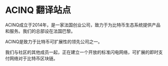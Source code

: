 # ACINQ 翻译站点

ACINQ成立于2014年，是一家法国创业公司，致力于为比特币生态系统提供产品和服务。我们的总部设在法国巴黎。

ACINQ是致力于比特币可扩展性的领先公司之一。

我们与社区的其他成员一起，正在建立一个开放的标准闪电网络，可扩展的即时支付网络对于比特币区块链。


